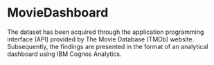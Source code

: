 # MovieDashboard
The dataset has been acquired through the application programming interface (API) provided by The Movie Database (TMDb) website. Subsequently, the findings are presented in the format of an analytical dashboard using IBM Cognos Analytics.
